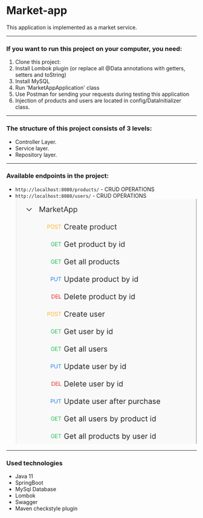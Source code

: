 # Market-app

This application is implemented as a market service.
- --

### If you want to run this project on your computer, you need:
1. Clone this project:
2. Install Lombok plugin (or replace all @Data annotations with getters, setters and toString)
3. Install MySQL 
4. Run 'MarketAppApplication' class
5. Use Postman for sending your requests during testing this application
6. Injection of products and users are located in config/DataInitializer class.
- --

### The structure of this project consists of 3 levels:
* Controller Layer.
* Service layer.
* Repository layer.
- --

### Available endpoints in the project:
- `http://localhost:8080/products/` -  CRUD OPERATIONS
- `http://localhost:8080/users/` - CRUD OPERATIONS
  ![img_1.png](img_1.png)
- --

### Used technologies
- Java 11
- SpringBoot
- MySql Database
- Lombok
- Swagger
- Maven checkstyle plugin
